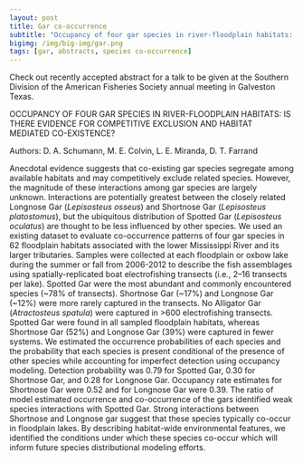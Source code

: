 ```yaml
---
layout: post
title: Gar co-occurrence
subtitle: "Occupancy of four gar species in river-floodplain habitats: is there evidence for competitive exclusion and habitat mediated co-existence?"
bigimg: /img/big-img/gar.png
tags: [gar, abstracts, species co-occurrence]
---
```



Check out recently accepted abstract for a talk to be given at the Southern Division 
of the American Fisheries Society annual meeting in Galveston Texas.     
    
    
OCCUPANCY OF FOUR GAR SPECIES IN RIVER-FLOODPLAIN HABITATS: IS THERE EVIDENCE FOR COMPETITIVE EXCLUSION AND HABITAT MEDIATED CO-EXISTENCE?

Authors: D. A. Schumann, M. E. Colvin, L. E. Miranda, D. T. Farrand

Anecdotal evidence suggests that co-existing gar species segregate among 
available habitats and may competitively exclude related species. 
However, the magnitude of these interactions among gar species are 
largely unknown. Interactions are potentially greatest between the 
closely related Longnose Gar (_Lepisosteus osseus_) and Shortnose Gar 
(_Lepisosteus platostomus_), but the ubiquitous distribution of Spotted 
Gar (_Lepisosteus oculatus_) are thought to be less influenced by other 
species. We used an existing dataset to evaluate co-occurrence patterns 
of four gar species in 62 floodplain habitats associated with the lower 
Mississippi River and its larger tributaries. Samples were collected at 
each floodplain or oxbow lake during the summer or fall from 2006-2012 
to describe the fish assemblages using spatially-replicated boat 
electrofishing transects (i.e., 2–16 transects per lake). Spotted Gar 
were the most abundant and commonly encountered species (~78% of 
transects). Shortnose Gar (~17%) and Longnose Gar (~12%) were more 
rarely captured in the transects. No Alligator Gar (_Atractosteus 
spatula_) were captured in >600 electrofishing transects. Spotted Gar 
were found in all sampled floodplain habitats, whereas Shortnose Gar 
(52%) and Longnose Gar (39%) were captured in fewer systems. We 
estimated the occurrence probabilities of each species and the 
probability that each species is present conditional of the presence of 
other species while accounting for imperfect detection using occupancy 
modeling. Detection probability was 0.79 for Spotted Gar, 0.30 for 
Shortnose Gar, and 0.28 for Longnose Gar. Occupancy rate estimates for 
Shortnose Gar were 0.52 and for Longnose Gar were 0.39. The ratio of 
model estimated occurrence and co-occurrence of the gars identified weak 
species interactions with Spotted Gar. Strong interactions between 
Shortnose and Longnose gar suggest that these species typically co-occur 
in floodplain lakes. By describing habitat-wide environmental features, 
we identified the conditions under which these species co-occur which 
will inform future species distributional modeling efforts. 

